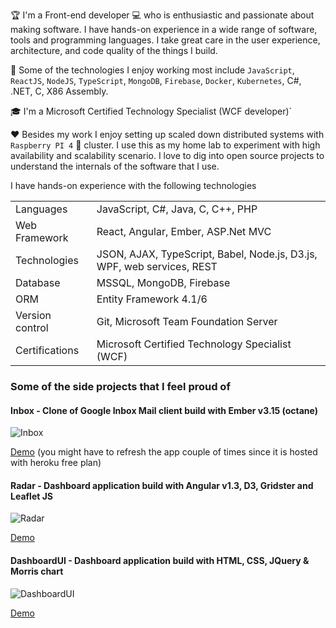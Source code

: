:trophy: I'm a Front-end developer :computer: who is enthusiastic and passionate about making software. I have hands-on experience in a wide range of software, tools and programming languages. I take great care in the user experience, architecture, and code quality of the things I build. 

:high_brightness: Some of the technologies I enjoy working most include `JavaScript`, `ReactJS`, `NodeJS`, `TypeScript`, `MongoDB`, `Firebase`, `Docker`, `Kubernetes`, C#, .NET, C, X86 Assembly. 

:mortar_board: I'm a Microsoft Certified Technology Specialist (WCF developer)`

:heart: Besides my work I enjoy setting up scaled down distributed systems with `Raspberry PI 4` :strawberry: cluster. I use this as my home lab to experiment with high availability and scalability scenario. I love to dig into open source projects to understand the internals of the software that I use.  

I have hands-on experience with the following technologies

|   |  |
|---|---|
| Languages  |  JavaScript, C#, Java, C, C++, PHP |
| Web Framework  |  React, Angular, Ember, ASP.Net MVC |
| Technologies  |  JSON, AJAX, TypeScript, Babel, Node.js, D3.js, WPF, web services, REST  |
| Database  | MSSQL, MongoDB, Firebase |
| ORM  |  Entity Framework 4.1/6 |
| Version control  | Git, Microsoft Team Foundation Server |
| Certifications  |  Microsoft Certified Technology Specialist (WCF) |


###  Some of the side projects that I feel proud of

#### Inbox - Clone of Google Inbox Mail client build with Ember v3.15 (octane)
![Inbox](https://user-images.githubusercontent.com/6217629/119303035-ec530480-bc19-11eb-80f9-1b54639fa7bc.gif)

[Demo](https://inbox-ember.herokuapp.com/) (you might have to refresh the app couple of times since it is hosted with heroku free plan)

#### Radar - Dashboard application build with Angular v1.3, D3, Gridster and Leaflet JS
![Radar](https://user-images.githubusercontent.com/6217629/119277443-9c9e1a00-bbd4-11eb-9c5c-eac60c2f76b8.gif)

[Demo](https://ngradar-io.herokuapp.com/#/dashboard)

#### DashboardUI - Dashboard application build with HTML, CSS, JQuery & Morris chart
![DashboardUI](https://user-images.githubusercontent.com/6217629/119304187-bf9fec80-bc1b-11eb-8db8-b7f19944612f.gif)

[Demo](http://sathishlxg.github.io/)
 
<!--
**sathishlxg/sathishlxg** is a ✨ _special_ ✨ repository because its `README.md` (this file) appears on your GitHub profile.

Here are some ideas to get you started:

- 🔭 I’m currently working on ...
- 🌱 I’m currently learning ...
- 👯 I’m looking to collaborate on ...
- 🤔 I’m looking for help with ...
- 💬 Ask me about ...
- 📫 How to reach me: ...
- 😄 Pronouns: ...
- ⚡ Fun fact: ...

<a href="https://www.linkedin.com/in/sathishlxg/">
  <img align="left" alt="Sathish's LinkedIN" width="22px" src="https://raw.githubusercontent.com/peterthehan/peterthehan/master/assets/linkedin.svg" />
</a>

-->

